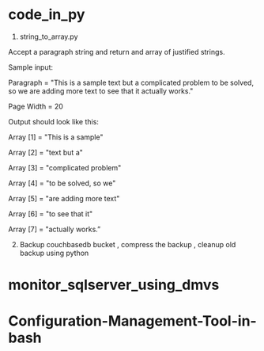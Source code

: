 # code_in_py

1. string_to_array.py

Accept a paragraph string and return and array of justified strings.

Sample input:

 

Paragraph = "This is a sample text but a complicated problem to be solved, so we are adding more text to see that it actually works."

Page Width = 20

 

 

Output should look like this:

 

Array [1] = "This  is  a   sample"

Array [2] = "text      but      a"

Array [3] = "complicated  problem"

Array [4] = "to be solved, so  we"

Array [5] = "are adding more text"

Array [6] = "to   see   that   it"

Array [7] = "actually      works.”





2. Backup couchbasedb bucket , compress the backup , cleanup old backup using python


# monitor_sqlserver_using_dmvs
# Configuration-Management-Tool-in-bash
